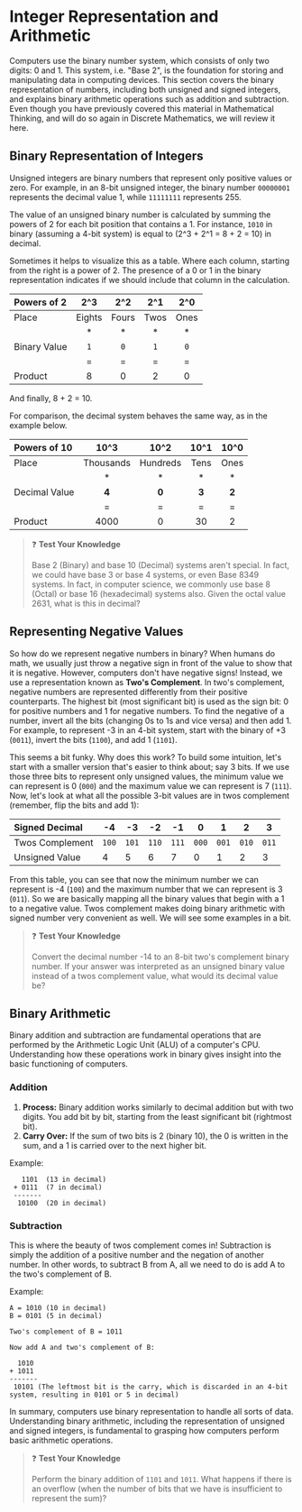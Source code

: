 # Integer Representation and Arithmetic

Computers use the binary number system, which consists of only two digits: 0 and 1. This system, i.e. "Base 2", is the
foundation for storing and manipulating data in computing devices. This section covers the binary representation of
numbers, including both unsigned and signed integers, and explains binary arithmetic operations such as addition and
subtraction.  Even though you have previously covered this material in Mathematical Thinking, and will do so again in
Discrete Mathematics, we will review it here.

## Binary Representation of Integers

Unsigned integers are binary numbers that represent only positive values or zero. For example, in an 8-bit unsigned
integer, the binary number `00000001` represents the decimal value 1, while `11111111` represents 255.

The value of an unsigned binary number is calculated by summing the powers of 2 for each bit position that contains a 1.
For instance, `1010` in binary (assuming a 4-bit system) is equal to \(2^3 + 2^1 = 8 + 2 = 10\) in decimal.

Sometimes it helps to visualize this as a table.  Where each column, starting from the right is a power of 2.  The
presence of a 0 or 1 in the binary representation indicates if we should include that column in the calculation.

| Powers of 2 | 2^3   | 2^2   | 2^1   | 2^0   |
|  :----      | :---: | :---: | :---: | :---: |
| Place       |  Eights   |  Fours   |  Twos   |  Ones   |
|             |  \*   |  \*   |  \*   |  \*   |
| Binary Value| `1`   | `0`   | `1`   | `0`   |
|             |  =    |  =    |  =    |  =    |
| Product     |  8    |  0    |  2    |  0    |

And finally, 8 + 2 = 10.

For comparison, the decimal system behaves the same way, as in the example below.

| Powers of 10  | 10^3  | 10^2  | 10^1  | 10^0  |
| :---          | :---: | :---: | :---: | :---: |
| Place         | Thousands | Hundreds  | Tens   | Ones    |
|               |  \*   |  \*   |  \*   |  \*   |
| Decimal Value | **4** | **0** | **3** | **2** |
|               |  =    |  =    |  =    |  =    |
| Product       |  4000 |  0    |  30   |  2    |

> ❓ **Test Your Knowledge**
>
> Base 2 (Binary) and base 10 (Decimal) systems aren't special.  In fact, we could have base 3 or base 4 systems, or
> even Base 8349 systems.  In fact, in computer science, we commonly use base 8 (Octal) or base 16 (hexadecimal) systems
> also.  Given the octal value 2631, what is this in decimal?

## Representing Negative Values

So how do we represent negative numbers in binary? When humans do math, we usually just throw a negative sign in front
of the value to show that it is negative.  However, computers don't have negative signs! Instead, we use a
representation known as **Two's Complement**. In two's complement, negative numbers are represented differently from
their positive counterparts. The highest bit (most significant bit) is used as the sign bit: 0 for positive numbers and
1 for negative numbers.  To find the negative of a number, invert all the bits (changing 0s to 1s and vice versa) and
then add 1. For example, to represent -3 in an 4-bit system, start with the binary of +3 (`0011`), invert the bits
(`1100`), and add 1 (`1101`).  

This seems a bit funky.  Why does this work?  To build some intuition, let's start with a smaller version that's easier
to think about; say 3 bits. If we use those three bits to represent only unsigned values, the minimum value we can
represent is 0 (`000`) and the maximum value we can represent is 7 (`111`).  Now, let's look at what all the possible
3-bit values are in twos complement (remember, flip the bits and add 1):

| Signed Decimal    | -4    | -3    | -2    | -1    | 0     | 1     | 2     | 3     |
| :---------------- | ----- | ----- | ----- | ----- | ----- | ----- | ----- | ------|
| Twos Complement   | `100` | `101` | `110` | `111` | `000` | `001` | `010` | `011` |
| Unsigned Value    |  4    | 5     | 6     | 7     | 0     | 1     | 2     | 3     |

From this table, you can see that now the minimum number we can represent is -4 (`100`) and the maximum number that we
can represent is 3 (`011`). So we are basically mapping all the binary values that begin with a 1 to a negative value.
Twos complement makes doing binary arithmetic with signed number very convenient as well.  We will see some examples in
a bit.  

> ❓ **Test Your Knowledge**
>
> Convert the decimal number -14 to an 8-bit two's complement binary number.  If your answer was interpreted as an
> unsigned binary value instead of a twos complement value, what would its decimal value be?

## Binary Arithmetic

Binary addition and subtraction are fundamental operations that are performed by the Arithmetic Logic Unit (ALU) of a
computer's CPU. Understanding how these operations work in binary gives insight into the basic functioning of computers.

### Addition

1. **Process:** Binary addition works similarly to decimal addition but with two digits. You add bit by bit, starting
   from the least significant bit (rightmost bit).
2. **Carry Over:** If the sum of two bits is 2 (binary 10), the 0 is written in the sum, and a 1 is carried over to the
   next higher bit.

Example:

```text
   1101  (13 in decimal)
 + 0111  (7 in decimal)
 -------
  10100  (20 in decimal)
```

### Subtraction

This is where the beauty of twos complement comes in!  Subtraction is simply the addition of a positive number and the
negation of another number. In other words, to subtract B from A, all we need to do is add A to the two's complement of
B.

Example:

```text
A = 1010 (10 in decimal)
B = 0101 (5 in decimal)

Two's complement of B = 1011

Now add A and two's complement of B:

  1010
+ 1011
-------
 10101 (The leftmost bit is the carry, which is discarded in an 4-bit system, resulting in 0101 or 5 in decimal)
```

In summary, computers use binary representation to handle all sorts of data. Understanding binary arithmetic, including
the representation of unsigned and signed integers, is fundamental to grasping how computers perform basic arithmetic
operations.

> ❓ **Test Your Knowledge**
>
> Perform the binary addition of `1101` and `1011`. What happens if there is an overflow (when the number of bits that
> we have is insufficient to represent the sum)?

